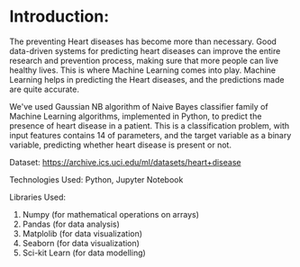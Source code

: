 # Introduction:

The preventing Heart diseases has become more than necessary. Good data-driven systems for predicting heart diseases can improve the entire research and prevention process, making sure that more people can live healthy lives. This is where Machine Learning comes into play. Machine Learning helps in predicting the Heart diseases, and the predictions made are quite accurate.

We've used Gaussian NB algorithm of Naive Bayes classifier family of Machine Learning algorithms, implemented in Python, to predict the presence of heart disease in a patient. This is a classification problem, with input features contains 14 of parameters, and the target variable as a binary variable, predicting whether heart disease is present or not.

Dataset: https://archive.ics.uci.edu/ml/datasets/heart+disease

Technologies Used: Python, Jupyter Notebook

Libraries Used: 
1. Numpy (for mathematical operations on arrays)
2. Pandas (for data analysis)
3. Matplolib (for data visualization)
4. Seaborn (for data visualization)
5. Sci-kit Learn (for data modelling) 
